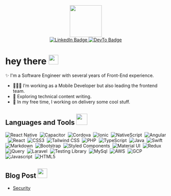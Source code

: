 <div id="header" align="center">
  <img src="https://media.giphy.com/media/M9gbBd9nbDrOTu1Mqx/giphy.gif" width="100"/>
</div>
<div id="badges" align="center">
  <a href="https://www.linkedin.com/in/cesar-merlo-dev" target="_blank">
    <img src="https://img.shields.io/badge/LinkedIn-0077B5?style=for-the-badge&logo=linkedin&logoColor=white" alt="LinkedIn Badge"/>
  </a>
  <a href="https://dev.to/acronimax" target="_blank">
    <img src="https://img.shields.io/badge/dev.to-0A0A0A?style=for-the-badge&logo=devdotto&logoColor=white" alt="DevTo Badge"/>
  </a>
</div>

<h1>hey there <img src="https://media.giphy.com/media/hvRJCLFzcasrR4ia7z/giphy.gif" width="30px"/>
</h1>


✨ I'm a Software Engineer  with several years of Front-End experience.

- 👨🏾‍💻 I’m working as a Mobile Developer but also leading the frontend team.
- 🔭 Exploring technical content writing.
- 🧐 In my free time, I working on delivery some cool stuff.


## Languages and Tools <img src="https://media.giphy.com/media/WUlplcMpOCEmTGBtBW/giphy.gif" width="35" />

<div>
<img src="https://img.shields.io/badge/React_Native-20232A?style=for-the-badge&logo=react&logoColor=61DAFB" title="React Native" alt="React Native" />&nbsp;
<img src="https://img.shields.io/badge/Capacitor-119EFF?style=for-the-badge&logo=Capacitor&logoColor=white" title="Capacitor" alt="Capacitor" />&nbsp;
<img src="https://img.shields.io/badge/Cordova-35434F?style=for-the-badge&logo=apache-cordova&logoColor=E8E8E8" title="Cordova" alt="Cordova"/>&nbsp;
<img src="https://img.shields.io/badge/Ionic-3880FF?style=for-the-badge&logo=ionic&logoColor=white" title="Ionic" alt="Ionic" />&nbsp;
<img src="https://img.shields.io/badge/NativeScript-3655FF?style=for-the-badge&logo=NativeScript&logoColor=black" title="NativeScript" alt="NativeScript" />&nbsp;
<img src="https://img.shields.io/badge/Angular-DD0031?style=for-the-badge&logo=angular&logoColor=white" title="Angular" alt="Angular" />&nbsp;
<img src="https://img.shields.io/badge/React-20232A?style=for-the-badge&logo=react&logoColor=61DAFB" title="React" alt="React" />&nbsp;
<img src="https://img.shields.io/badge/CSS3-1572B6?style=for-the-badge&logo=css3&logoColor=white" title="CSS3" alt="CSS3" />&nbsp;
<img src="https://img.shields.io/badge/Tailwind_CSS-38B2AC?style=for-the-badge&logo=tailwind-css&logoColor=white" title="Tailwind CSS" alt="Tailwind CSS" />&nbsp;
<img src="https://img.shields.io/badge/PHP-777BB4?style=for-the-badge&logo=php&logoColor=white" title="PHP" alt="PHP" />&nbsp;
<img src="https://img.shields.io/badge/TypeScript-007ACC?style=for-the-badge&logo=typescript&logoColor=white" title="TypeScript" alt="TypeScript" />&nbsp;
<img src="https://img.shields.io/badge/Java-ED8B00?style=for-the-badge&logo=openjdk&logoColor=white" title="Java" alt="Java" />&nbsp;
<img src="https://img.shields.io/badge/Swift-FA7343?style=for-the-badge&logo=swift&logoColor=white" title="Swift" alt="Swift" />&nbsp;
<img src="https://img.shields.io/badge/Markdown-000000?style=for-the-badge&logo=markdown&logoColor=white" title="Markdown" alt="Markdown" />&nbsp;
<img src="https://img.shields.io/badge/Bootstrap-563D7C?style=for-the-badge&logo=bootstrap&logoColor=white" title="Bootstrap" alt="Bootstrap" />&nbsp;
<img src="https://img.shields.io/badge/styled--components-DB7093?style=for-the-badge&logo=styled-components&logoColor=white" title="Styled Components" alt="Styled Components" />&nbsp;
<img src="https://img.shields.io/badge/Material--UI-0081CB?style=for-the-badge&logo=material-ui&logoColor=white" title="Material UI" alt="Material UI" />&nbsp;
<img src="https://img.shields.io/badge/Redux-593D88?style=for-the-badge&logo=redux&logoColor=white" title="Redux" alt="Redux" />&nbsp;
<img src="https://img.shields.io/badge/jQuery-0769AD?style=for-the-badge&logo=jquery&logoColor=white" title="jQuery" alt="jQuery" />&nbsp;
<img src="https://img.shields.io/badge/Laravel-FF2D20?style=for-the-badge&logo=laravel&logoColor=white" title="Laravel" alt="Laravel" />&nbsp;
<img src="https://img.shields.io/badge/testing%20library-323330?style=for-the-badge&logo=testing-library&logoColor=red" title="Testing Library" alt="Testing Library" />&nbsp;
<img src="https://img.shields.io/badge/MySQL-00000F?style=for-the-badge&logo=mysql&logoColor=white" title="MySql" alt="MySql" />&nbsp;
<img src="https://img.shields.io/badge/Amazon_AWS-232F3E?style=for-the-badge&logo=amazon-aws&logoColor=white" title="AWS" alt="AWS" />&nbsp;
<img src="https://img.shields.io/badge/Google_Cloud-4285F4?style=for-the-badge&logo=google-cloud&logoColor=white" title="GCP" alt="GCP" />&nbsp;
<img src="https://img.shields.io/badge/JavaScript-323330?style=for-the-badge&logo=javascript&logoColor=F7DF1E" title="Javascript" alt="Javascript" />&nbsp;
<img src="https://img.shields.io/badge/HTML5-E34F26?style=for-the-badge&logo=html5&logoColor=white" title="HTML5" alt="HTML5" />&nbsp;
</div>

##  Blog Post <img src="https://media.giphy.com/media/sc9RL9C30BlRGjoINX/giphy.gif" width="30" />

- [Security](https://dev.to/acronimax/add-security-when-build-mobile-apps-18h1)
